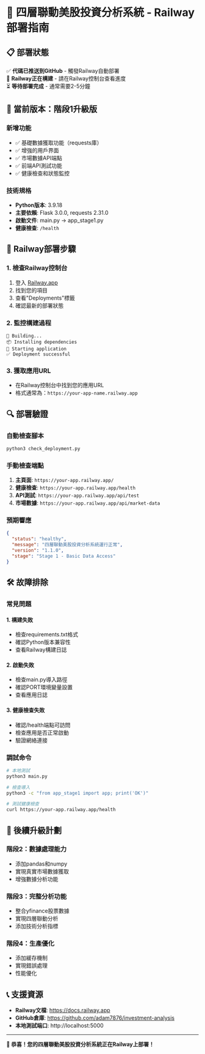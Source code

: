# 🚀 四層聯動美股投資分析系統 - Railway部署指南

## 📋 部署狀態

✅ **代碼已推送到GitHub** - 觸發Railway自動部署  
🔄 **Railway正在構建** - 請在Railway控制台查看進度  
⏳ **等待部署完成** - 通常需要2-5分鐘  

## 🎯 當前版本：階段1升級版

### 新增功能
- ✅ 基礎數據獲取功能（requests庫）
- ✅ 增強的用戶界面
- ✅ 市場數據API端點
- ✅ 前端API測試功能
- ✅ 健康檢查和狀態監控

### 技術規格
- **Python版本**: 3.9.18
- **主要依賴**: Flask 3.0.0, requests 2.31.0
- **啟動文件**: main.py → app_stage1.py
- **健康檢查**: `/health`

## 📱 Railway部署步驟

### 1. 檢查Railway控制台
1. 登入 [Railway.app](https://railway.app)
2. 找到您的項目
3. 查看"Deployments"標籤
4. 確認最新的部署狀態

### 2. 監控構建過程
```
🔄 Building...
📦 Installing dependencies
🚀 Starting application
✅ Deployment successful
```

### 3. 獲取應用URL
- 在Railway控制台中找到您的應用URL
- 格式通常為：`https://your-app-name.railway.app`

## 🔍 部署驗證

### 自動檢查腳本
```bash
python3 check_deployment.py
```

### 手動檢查端點
1. **主頁面**: `https://your-app.railway.app/`
2. **健康檢查**: `https://your-app.railway.app/health`
3. **API測試**: `https://your-app.railway.app/api/test`
4. **市場數據**: `https://your-app.railway.app/api/market-data`

### 預期響應
```json
{
  "status": "healthy",
  "message": "四層聯動美股投資分析系統運行正常",
  "version": "1.1.0",
  "stage": "Stage 1 - Basic Data Access"
}
```

## 🛠️ 故障排除

### 常見問題

#### 1. 構建失敗
- 檢查requirements.txt格式
- 確認Python版本兼容性
- 查看Railway構建日誌

#### 2. 啟動失敗
- 檢查main.py導入路徑
- 確認PORT環境變量設置
- 查看應用日誌

#### 3. 健康檢查失敗
- 確認/health端點可訪問
- 檢查應用是否正常啟動
- 驗證網絡連接

### 調試命令
```bash
# 本地測試
python3 main.py

# 檢查導入
python3 -c "from app_stage1 import app; print('OK')"

# 測試健康檢查
curl https://your-app.railway.app/health
```

## 🔄 後續升級計劃

### 階段2：數據處理能力
- 添加pandas和numpy
- 實現真實市場數據獲取
- 增強數據分析功能

### 階段3：完整分析功能
- 整合yfinance股票數據
- 實現四層聯動分析
- 添加技術分析指標

### 階段4：生產優化
- 添加緩存機制
- 實現錯誤處理
- 性能優化

## 📞 支援資源

- **Railway文檔**: https://docs.railway.app
- **GitHub倉庫**: https://github.com/adam7876/investment-analysis
- **本地測試端口**: http://localhost:5000

---

**🎉 恭喜！您的四層聯動美股投資分析系統正在Railway上部署！** 